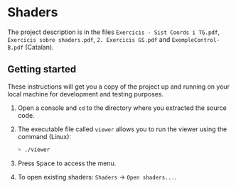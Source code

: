 ﻿# Shaders

The project description is in the files `Exercicis - Sist Coords i TG.pdf`, `Exercicis sobre shaders.pdf`, `2. Exercicis GS.pdf` and `ExempleControl-B.pdf` (Catalan).

## Getting started

These instructions will get you a copy of the project up and running on your local machine for development and testing purposes.

1. Open a console and `cd` to the directory where you extracted the source code.

2. The executable file called `viewer` allows you to run the viewer using the command (Linux):

    ```bash
    > ./viewer
    ```

3. Press <kbd>Space</kbd> to access the menu.

4. To open existing shaders: `Shaders` → `Open shaders...`.
